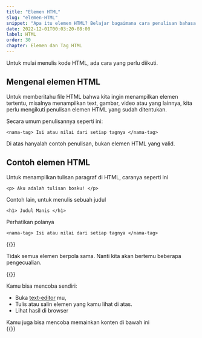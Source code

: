 ```yaml
---
title: "Elemen HTML"
slug: "elemen-HTML"
snippet: "Apa itu elemen HTML? Belajar bagaimana cara penulisan bahasa HTML untuk membuat website."
date: 2022-12-01T00:03:20-08:00
label: HTML
order: 30
chapter: Elemen dan Tag HTML
---
```


Untuk mulai menulis kode HTML, ada cara yang perlu diikuti.

## Mengenal elemen HTML  
Untuk memberitahu file HTML bahwa kita ingin menampilkan elemen tertentu, misalnya menampilkan text, gambar, video atau yang lainnya, kita perlu mengikuti penulisan elemen HTML yang sudah ditentukan.

Secara umum penulisannya seperti ini: 

```
<nama-tag> Isi atau nilai dari setiap tagnya </nama-tag>
```

Di atas hanyalah contoh penulisan, bukan elemen HTML yang valid.

## Contoh elemen HTML

Untuk menampilkan tulisan paragraf di HTML, caranya seperti ini
```
<p> Aku adalah tulisan bosku! </p>
```

Contoh lain, untuk menulis sebuah judul  
```
<h1> Judul Manis </h1>
```

Perhatikan polanya
```
<nama-tag> Isi atau nilai dari setiap tagnya </nama-tag>
```

{{<alert class="info">}}

<p> Tidak semua elemen berpola sama. Nanti kita akan bertemu beberapa pengecualian.</p>
{{</alert>}}



Kamu bisa mencoba sendiri: 
- Buka [text-editor](https://kodi.ng/html/persiapan-membuat-website/) mu, 
- Tulis atau salin elemen yang kamu lihat di atas. 
- Lihat hasil di browser

Kamu juga bisa mencoba memainkan konten di bawah ini  
{{<codepen src="LYrgBBG">}}
